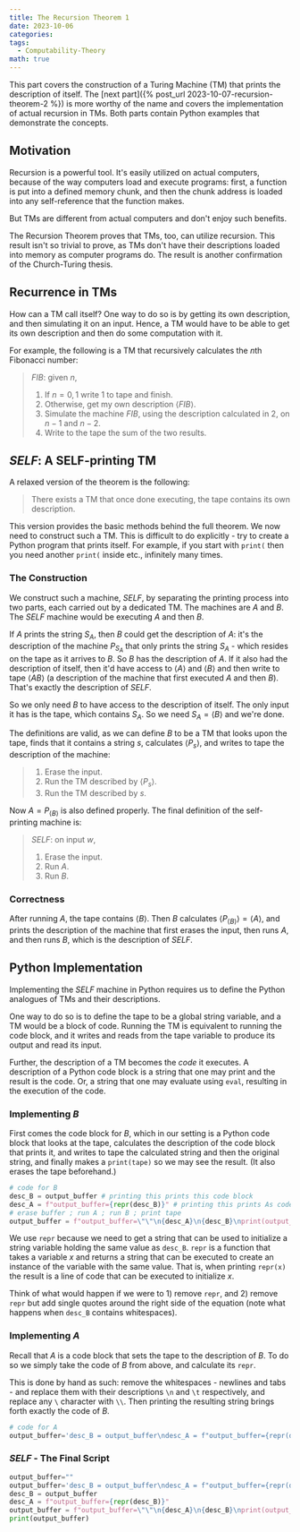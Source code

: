 ```yaml
---
title: The Recursion Theorem 1
date: 2023-10-06
categories: 
tags:
  - Computability-Theory
math: true
---
```

This part covers the construction of a Turing Machine (TM) that prints the description of itself. The [next part]({% post_url 2023-10-07-recursion-theorem-2 %}) is more worthy of the name and covers the implementation of actual recursion in TMs.
Both parts contain Python examples that demonstrate the concepts.
## Motivation
Recursion is a powerful tool. It's easily utilized on actual computers, because of the way computers load and execute programs: first, a function is put into a defined memory chunk, and then the chunk address is loaded into any self-reference that the function makes.

But TMs are different from actual computers and don't enjoy such benefits.

The Recursion Theorem proves that TMs, too, can utilize recursion. This result isn't so trivial to prove, as TMs don't have their descriptions loaded into memory as computer programs do.
The result is another confirmation of the Church-Turing thesis.

## Recurrence in TMs
How can a TM call itself? One way to do so is by getting its own description, and then simulating it on an input. Hence, a TM would have to be able to get its own description and then do some computation with it.

For example, the following is a TM that recursively calculates the $n$th Fibonacci number:
> $FIB$: given $n$,
> 1. If $n=0,1$ write $1$ to tape and finish.
> 2. Otherwise, get my own description $\langle FIB\rangle$.
> 3. Simulate the machine $FIB$, using the description calculated in 2, on $n-1$ and $n-2$.
> 4. Write to the tape the sum of the two results.

## $SELF$: A SELF-printing TM


A relaxed version of the theorem is the following:
> There exists a TM that once done executing, the tape contains its own description.

This version provides the basic methods behind the full theorem.
We now need to construct such a TM. This is difficult to do explicitly - try to create a Python program that prints itself. For example, if you start with `print(` then you need another `print(` inside etc., infinitely many times.

### The Construction
We construct such a machine, $SELF$, by separating the printing process into two parts, each carried out by a dedicated TM. The machines are $A$ and $B$. The $SELF$ machine would be executing $A$ and then $B$.

If $A$ prints the string $S_A$, then $B$ could get the description of $A$: it's the description of the machine $P_{S_A}$ that only prints the string $S_A$ - which resides on the tape as it arrives to $B$.
So $B$ has the description of $A$. If it also had the description of itself, then it'd have access to $\langle A\rangle$  and $\langle B\rangle$ and then write to tape $\langle AB\rangle$ (a description of the machine that first executed $A$ and then $B$). That's exactly the description of $SELF$.

So we only need $B$ to have access to the description of itself. The only input it has is the tape, which contains $S_A$. So we need $S_A=\langle B\rangle$ and we're done.

The definitions are valid, as we can define $B$ to be a TM that looks upon the tape, finds that it contains a string $s$, calculates $\langle P_s\rangle$, and writes to tape the description of the machine:
> 1. Erase the input.
> 2. Run the TM described by $\langle P_s\rangle$.
> 3. Run the TM described by $s$.

Now $A=P_{\langle B\rangle}$ is also defined properly.
The final definition of the self-printing machine is:
> $SELF$: on input $w$,
> 1. Erase the input.
> 2. Run $A$.
> 3. Run $B$.


### Correctness
After running $A$, the tape contains $\langle B\rangle$. Then $B$ calculates $\langle P_{\langle B\rangle}\rangle=\langle A\rangle$, and prints the description of the machine that first erases the input, then runs $A$, and then runs $B$, which is the description of $SELF$.

## Python Implementation
Implementing the $SELF$ machine in Python requires us to define the Python analogues of TMs and their descriptions.

One way to do so is to define the tape to be a global string variable, and a TM would be a block of code. Running the TM is equivalent to running the code block, and it writes and reads from the tape variable to produce its output and read its input.

Further, the description of a TM becomes the *code* it executes. A description of a Python code block is a string that one may print and the result is the code. Or, a string that one may evaluate using `eval`, resulting in the execution of the code.
### Implementing $B$
First comes the code block for $B$, which in our setting is a Python code block that looks at the tape, calculates the description of the code block that prints it, and writes to tape the calculated string and then the original string, and finally makes a `print(tape)` so we may see the result. (It also erases the tape beforehand.)

```python
# code for B
desc_B = output_buffer # printing this prints this code block
desc_A = f"output_buffer={repr(desc_B)}" # printing this prints As code block
# erase buffer ; run A ; run B ; print tape
output_buffer = f"output_buffer=\"\"\n{desc_A}\n{desc_B}\nprint(output_buffer)"
```
We use `repr` because we need to get a string that can be used to initialize a string variable holding the same value as `desc_B`. `repr` is a function that takes a variable $x$ and returns a string that can be executed to create an instance of the variable with the same value. That is, when printing `repr(x)` the result is a line of code that can be executed to initialize $x$.

Think of what would happen if we were to 1) remove `repr`, and 2) remove `repr` but add single quotes around the right side of the equation (note what happens when `desc_B` contains whitespaces).

### Implementing $A$
Recall that $A$ is a code block that sets the tape to the description of $B$. To do so we simply take the code of $B$ from above, and calculate its `repr`.

This is done by hand as such: remove the whitespaces - newlines and tabs - and replace them with their descriptions `\n` and `\t` respectively, and replace any `\` character with `\\`. Then printing the resulting string brings forth exactly the code of $B$.

```python
# code for A
output_buffer='desc_B = output_buffer\ndesc_A = f"output_buffer={repr(desc_B)}"\noutput_buffer = f"output_buffer=\\"\\"\\n{desc_A}\\n{desc_B}\\nprint(output_buffer)"'
```

### $SELF$ - The Final Script
```python
output_buffer=""  
output_buffer='desc_B = output_buffer\ndesc_A = f"output_buffer={repr(desc_B)}"\noutput_buffer = f"output_buffer=\\"\\"\\n{desc_A}\\n{desc_B}\\nprint(output_buffer)"'  
desc_B = output_buffer  
desc_A = f"output_buffer={repr(desc_B)}"  
output_buffer = f"output_buffer=\"\"\n{desc_A}\n{desc_B}\nprint(output_buffer)"  
print(output_buffer)
```
